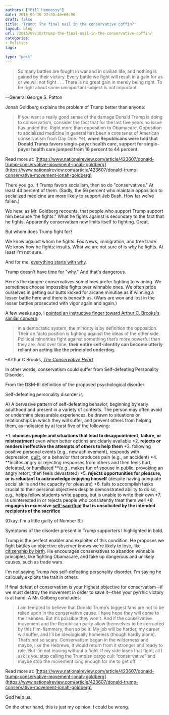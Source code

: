 ```yaml
---
authors: ["Bill Hennessy"]
date: 2015-09-10 22:30:46+00:00
draft: false
title: 'Trump: The final nail in the conservative coffin?'
layout: blog
url: /2015/09/10/trump-the-final-nail-in-the-conservative-coffin/
categories:
- Politics
tags:

type: "post"
---
```


> So many battles are fought in war and in civilian life, and nothing is gained by their victory. Every battle we fight will result in a gain for us or we will not fight . . . There is no great gain in merely being right. To be right about some unimportant subject is not important.

--General George S. Patton



Jonah Goldberg explains the problem of Trump better than anyone:



> If you want a really good sense of the damage Donald Trump is doing to conservatism, consider the fact that for the last five years no issue has united the  Right more than opposition to Obamacare. Opposition to socialized medicine in general has been a core tenet of American conservatism from Day One. Yet, **when Republicans were told that Donald Trump favors single-payer health care, support for single-payer health care jumped from 16 percent to 44 percent**.

Read more at: [https://www.nationalreview.com/article/423607/donald-trump-conservative-movement-jonah-goldberg](https://www.nationalreview.com/article/423607/donald-trump-conservative-movement-jonah-goldberg)



There you go. If Trump favors socialism, then so do "conservatives." At least 44 percent of them. (Sadly, the 56 percent who maintain opposition to socialized medicine are more likely to support Jeb Bush. How far we've fallen.)

We hear, as Mr. Goldberg recounts, that people who support Trump support him because "he fights." What he fights against is secondary to the fact that he fights. Apparently conservatism now limits itself to fighting. Great.

But whom does Trump fight for?

We know against whom he fights: Fox News, immigration, and free trade. We know how he fights: insults. What we are not sure of is _why_ he fights. At least I'm not sure.

And for me, [everything starts with why](https://hennessysview.com/2015/08/12/why-smart-phones-are-more-popular-than-the-tea-party/).

Trump doesn't have time for "why." And that's dangerous.

Here's the danger: conservatives sometimes prefer fighting to winning. We sometimes choose impossible fights over winnable ones. We often pride ourselves in getting our butts kicked for arcane minutiae as if winning a lesser battle here and there is beneath us. (Wars are won and lost in the lesser battles prosecuted with vigor again and again.)

A few weeks ago, I [pointed an instructive finger toward Arthur C. Brooks's similar concern](https://hennessysview.com/2015/08/10/do-you-really-want-your-principles-to-win/):



> in a democratic system, the minority is by definition the opposition. Their de facto position is fighting against the ideas of the other side. Political minorities fight against something that’s more powerful than they are. And over time, **their entire self-identity can become utterly reliant on acting like the principled underdog.**

–Arthur C Brooks, _[The Conservative Heart](https://amzn.to/1WaCsWc)_



In other words, conservatism could suffer from Self-defeating Personality Disorder.

From the DSM-III definition of the proposed psychological disorder:

Self-defeating personality disorder is:

A) A pervasive pattern of self-defeating behavior, beginning by early adulthood and present in a variety of contexts. The person may often avoid or undermine pleasurable experiences, be drawn to situations or relationships in which they will suffer, and prevent others from helping them, as indicated by at least five of the following:




*1. **chooses people and situations that lead to disappointment, failure, or mistreatment** even when better options are clearly available
*2. **rejects or renders ineffective the attempts of others to help them**
*3. following positive personal events (e.g., new achievement), responds with depression, [guilt](https://en.wikipedia.org/wiki/Guilt_(emotion)), or a behavior that produces pain (e.g., an accident)
*4. **incites angry or rejecting responses from others and then feels hurt, defeated, or [humiliated](https://en.wikipedia.org/wiki/Humiliated) **(e.g., makes fun of spouse in public, provoking an angry retort, then feels devastated)
*5. **rejects opportunities for pleasure, or is reluctant to acknowledge enjoying himself** (despite having adequate social skills and the capacity for pleasure)
*6. fails to accomplish tasks crucial to their personal objectives despite demonstrated ability to do so, e.g., helps fellow students write papers, but is unable to write their own
*7. is uninterested in or rejects people who consistently treat them well
*8. **engages in excessive [self-sacrifice](https://en.wikipedia.org/wiki/Self-sacrifice) that is unsolicited by the intended recipients of the sacrifice**


(Okay. I'm a little guilty of Number 6.)

Symptoms of the disorder present in Trump supporters I highlighted in bold.

Trump is the perfect enabler and exploiter of this condition. He proposes we fight battles an objective observer knows we're likely to lose, like [citizenship by birth](https://hennessysview.com/2015/08/22/trumps-immigration-fans-need-to-read-wong-kim-ark/). He encourages conservatives to abandon winnable principles, like fighting Obamacare, and take up dangerous and unlikely causes, such as trade wars.

I'm not saying Trump _has_ self-defeating personality disorder. I'm saying he callously exploits the trait in others.

If final defeat of conservatism is your highest objective for conservatism--if we must destroy the movement in order to save it--then your pyrrhic victory is at hand. A Mr. Golberg concludes:



> I am tempted to believe that Donald Trump’s biggest fans are not to be relied upon in the conservative cause. I have hope they will come to their senses. But it’s possible they won’t. And if the conservative movement and the Republican party allow themselves to be corrupted by this flim-flammery, then so be it. My job will be harder, my career will suffer, and I’ll be ideologically homeless (though hardly alone). That’s not so scary. Conservatism began in the wilderness and maybe, like the Hebrews, it would return from it stronger and ready to rule. But I’m not leaving without a fight. If my side loses that fight, all I ask is you stop calling the Trumpian cargo cult “conservative” and maybe stop the movement long enough for me to get off.

Read more at: [https://www.nationalreview.com/article/423607/donald-trump-conservative-movement-jonah-goldberg](https://www.nationalreview.com/article/423607/donald-trump-conservative-movement-jonah-goldberg)



God help us.

On the other hand, this is just my opinion. I could be wrong.
